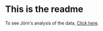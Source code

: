# This is the readme

To see Jörn's analysis of the data, [Click here](https://nbviewer.jupyter.org/github/shachar-r/Profit-RS/blob/master/J%C3%B6rn%20-%20Pegasus%20summary%20statistics.ipynb).
